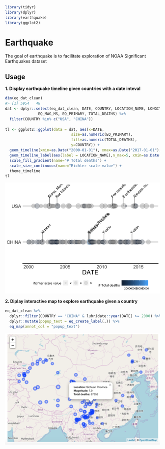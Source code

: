 
```r
library(tidyr)
library(dplyr)
library(earthquake)
library(ggplot2)
```
# Earthquake

The goal of earthquake is to facilitate exploration of NOAA Significant Earthquakes dataset

## Usage

**1. Display earthquake timeline given countries with a date inteval**


```r
dim(eq_dat_clean)
#> [1] 5954   48
dat <- dplyr::select(eq_dat_clean, DATE, COUNTRY, LOCATION_NAME, LONGITUDE, LATITUDE, 
               EQ_MAG_MS, EQ_PRIMARY, TOTAL_DEATHS) %>%
  filter(COUNTRY %in% c("USA", "CHINA"))

tl <- ggplot2::ggplot(data = dat, aes(x=DATE, 
                              size=as.numeric(EQ_PRIMARY),
                              fill=as.numeric(TOTAL_DEATHS),
                              y=COUNTRY)) +
  geom_timeline(xmin=as.Date("2000-01-01"), xmax=as.Date("2017-01-01"), stat="Timeline") +
  geom_timeline_label(aes(label = LOCATION_NAME),n_max=5, xmin=as.Date("2000-01-01"), xmax=as.Date("2017-01-01")) +
  scale_fill_gradient(name="# Total deaths") +
  scale_size_continuous(name="Richter scale value") +
  theme_timeline
tl
```

![](vignettes/README_figs/timeline.png)<!-- -->

**2. Diplay interactive map to explore earthquake given a country**



```r
eq_dat_clean %>% 
  dplyr::filter(COUNTRY == "CHINA" & lubridate::year(DATE) >= 2000) %>% 
  dplyr::mutate(popup_text = eq_create_label(.)) %>% 
  eq_map(annot_col = "popup_text")
```

![](vignettes/README_figs/leaflet.png)<!-- -->
